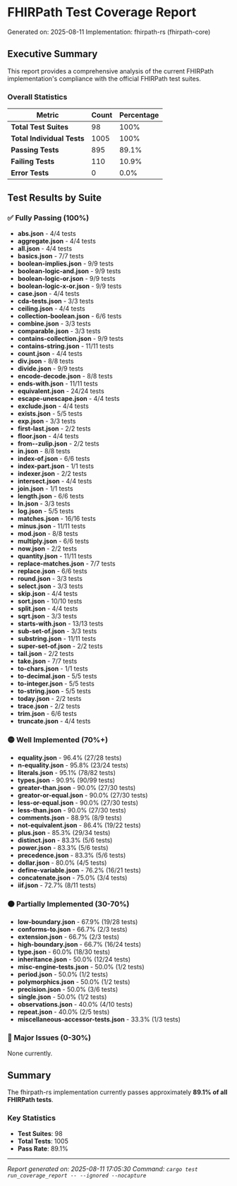 # FHIRPath Test Coverage Report

Generated on: 2025-08-11
Implementation: fhirpath-rs (fhirpath-core)

## Executive Summary

This report provides a comprehensive analysis of the current FHIRPath implementation's compliance with the official FHIRPath test suites.

### Overall Statistics

| Metric | Count | Percentage |
|--------|-------|------------|
| **Total Test Suites** | 98 | 100% |
| **Total Individual Tests** | 1005 | 100% |
| **Passing Tests** | 895 | 89.1% |
| **Failing Tests** | 110 | 10.9% |
| **Error Tests** | 0 | 0.0% |

## Test Results by Suite

### ✅ Fully Passing (100%)

- **abs.json** - 4/4 tests
- **aggregate.json** - 4/4 tests
- **all.json** - 4/4 tests
- **basics.json** - 7/7 tests
- **boolean-implies.json** - 9/9 tests
- **boolean-logic-and.json** - 9/9 tests
- **boolean-logic-or.json** - 9/9 tests
- **boolean-logic-x-or.json** - 9/9 tests
- **case.json** - 4/4 tests
- **cda-tests.json** - 3/3 tests
- **ceiling.json** - 4/4 tests
- **collection-boolean.json** - 6/6 tests
- **combine.json** - 3/3 tests
- **comparable.json** - 3/3 tests
- **contains-collection.json** - 9/9 tests
- **contains-string.json** - 11/11 tests
- **count.json** - 4/4 tests
- **div.json** - 8/8 tests
- **divide.json** - 9/9 tests
- **encode-decode.json** - 8/8 tests
- **ends-with.json** - 11/11 tests
- **equivalent.json** - 24/24 tests
- **escape-unescape.json** - 4/4 tests
- **exclude.json** - 4/4 tests
- **exists.json** - 5/5 tests
- **exp.json** - 3/3 tests
- **first-last.json** - 2/2 tests
- **floor.json** - 4/4 tests
- **from--zulip.json** - 2/2 tests
- **in.json** - 8/8 tests
- **index-of.json** - 6/6 tests
- **index-part.json** - 1/1 tests
- **indexer.json** - 2/2 tests
- **intersect.json** - 4/4 tests
- **join.json** - 1/1 tests
- **length.json** - 6/6 tests
- **ln.json** - 3/3 tests
- **log.json** - 5/5 tests
- **matches.json** - 16/16 tests
- **minus.json** - 11/11 tests
- **mod.json** - 8/8 tests
- **multiply.json** - 6/6 tests
- **now.json** - 2/2 tests
- **quantity.json** - 11/11 tests
- **replace-matches.json** - 7/7 tests
- **replace.json** - 6/6 tests
- **round.json** - 3/3 tests
- **select.json** - 3/3 tests
- **skip.json** - 4/4 tests
- **sort.json** - 10/10 tests
- **split.json** - 4/4 tests
- **sqrt.json** - 3/3 tests
- **starts-with.json** - 13/13 tests
- **sub-set-of.json** - 3/3 tests
- **substring.json** - 11/11 tests
- **super-set-of.json** - 2/2 tests
- **tail.json** - 2/2 tests
- **take.json** - 7/7 tests
- **to-chars.json** - 1/1 tests
- **to-decimal.json** - 5/5 tests
- **to-integer.json** - 5/5 tests
- **to-string.json** - 5/5 tests
- **today.json** - 2/2 tests
- **trace.json** - 2/2 tests
- **trim.json** - 6/6 tests
- **truncate.json** - 4/4 tests

### 🟡 Well Implemented (70%+)

- **equality.json** - 96.4% (27/28 tests)
- **n-equality.json** - 95.8% (23/24 tests)
- **literals.json** - 95.1% (78/82 tests)
- **types.json** - 90.9% (90/99 tests)
- **greater-than.json** - 90.0% (27/30 tests)
- **greator-or-equal.json** - 90.0% (27/30 tests)
- **less-or-equal.json** - 90.0% (27/30 tests)
- **less-than.json** - 90.0% (27/30 tests)
- **comments.json** - 88.9% (8/9 tests)
- **not-equivalent.json** - 86.4% (19/22 tests)
- **plus.json** - 85.3% (29/34 tests)
- **distinct.json** - 83.3% (5/6 tests)
- **power.json** - 83.3% (5/6 tests)
- **precedence.json** - 83.3% (5/6 tests)
- **dollar.json** - 80.0% (4/5 tests)
- **define-variable.json** - 76.2% (16/21 tests)
- **concatenate.json** - 75.0% (3/4 tests)
- **iif.json** - 72.7% (8/11 tests)

### 🟠 Partially Implemented (30-70%)

- **low-boundary.json** - 67.9% (19/28 tests)
- **conforms-to.json** - 66.7% (2/3 tests)
- **extension.json** - 66.7% (2/3 tests)
- **high-boundary.json** - 66.7% (16/24 tests)
- **type.json** - 60.0% (18/30 tests)
- **inheritance.json** - 50.0% (12/24 tests)
- **misc-engine-tests.json** - 50.0% (1/2 tests)
- **period.json** - 50.0% (1/2 tests)
- **polymorphics.json** - 50.0% (1/2 tests)
- **precision.json** - 50.0% (3/6 tests)
- **single.json** - 50.0% (1/2 tests)
- **observations.json** - 40.0% (4/10 tests)
- **repeat.json** - 40.0% (2/5 tests)
- **miscellaneous-accessor-tests.json** - 33.3% (1/3 tests)

### 🔴 Major Issues (0-30%)

None currently.

## Summary

The fhirpath-rs implementation currently passes approximately **89.1% of all FHIRPath tests**.

### Key Statistics
- **Test Suites**: 98
- **Total Tests**: 1005
- **Pass Rate**: 89.1%

---

*Report generated on: 2025-08-11 17:05:30*
*Command: `cargo test run_coverage_report -- --ignored --nocapture`*
